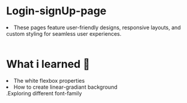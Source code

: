 # Login-signUp-page

<li>These pages feature user-friendly designs, responsive layouts, and custom styling for seamless user experiences.</li><br>

# What i learned 🧠
<li>The white flexbox properties</li>
<li>How to create linear-gradiant background </li>
.Exploring different font-family

